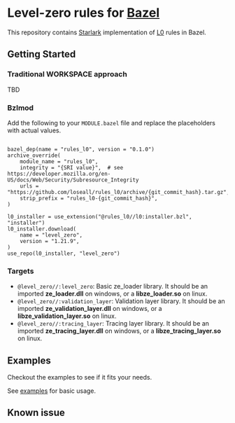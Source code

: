 # Level-zero rules for [Bazel](https://bazel.build)

This repository contains [Starlark](https://github.com/bazelbuild/starlark) implementation of [L0](https://oneapi-src.github.io/level-zero-spec) rules in Bazel.

## Getting Started

### Traditional WORKSPACE approach

TBD

### Bzlmod

Add the following to your `MODULE.bazel` file and replace the placeholders with actual values.

```starlark

bazel_dep(name = "rules_l0", version = "0.1.0")
archive_override(
    module_name = "rules_l0",
    integrity = "{SRI value}",  # see https://developer.mozilla.org/en-US/docs/Web/Security/Subresource_Integrity
    urls = "https://github.com/loseall/rules_l0/archive/{git_commit_hash}.tar.gz",
    strip_prefix = "rules_l0-{git_commit_hash}",
)

l0_installer = use_extension("@rules_l0//l0:installer.bzl", "installer")
l0_installer.download(
    name = "level_zero",
    version = "1.21.9",
)
use_repo(l0_installer, "level_zero")
```

### Targets

- `@level_zero//:level_zero`: Basic ze_loader library. It should be an imported **ze_loader.dll** on windows, or a **libze_loader.so** on linux.
- `@level_zero//:validation_layer`: Validation layer library. It should be an imported **ze_validation_layer.dll** on windows, or a **libze_validation_layer.so** on linux.
- `@level_zero//:tracing_layer`: Tracing layer library. It should be an imported **ze_tracing_layer.dll** on windows, or a **libze_tracing_layer.so** on linux.

## Examples

Checkout the examples to see if it fits your needs.

See [examples](./examples) for basic usage.

## Known issue
